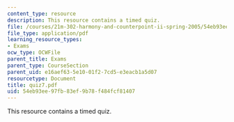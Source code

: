 ```yaml
---
content_type: resource
description: This resource contains a timed quiz.
file: /courses/21m-302-harmony-and-counterpoint-ii-spring-2005/54eb93ee97fb83ef9b78f484fcf81407_quiz7.pdf
file_type: application/pdf
learning_resource_types:
- Exams
ocw_type: OCWFile
parent_title: Exams
parent_type: CourseSection
parent_uid: e16aef63-5e10-01f2-7cd5-e3eacb1a5d07
resourcetype: Document
title: quiz7.pdf
uid: 54eb93ee-97fb-83ef-9b78-f484fcf81407
---
```

This resource contains a timed quiz.

